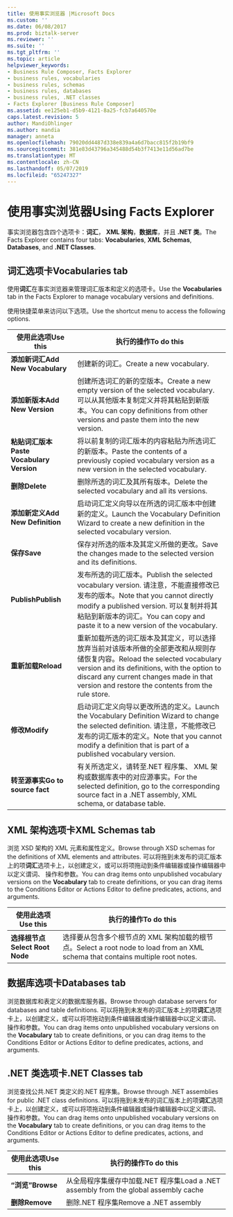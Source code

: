 ```yaml
---
title: 使用事实浏览器 |Microsoft Docs
ms.custom: ''
ms.date: 06/08/2017
ms.prod: biztalk-server
ms.reviewer: ''
ms.suite: ''
ms.tgt_pltfrm: ''
ms.topic: article
helpviewer_keywords:
- Business Rule Composer, Facts Explorer
- business rules, vocabularies
- business rules, schemas
- business rules, databases
- business rules, .NET classes
- Facts Explorer [Business Rule Composer]
ms.assetid: ee125eb1-d5b9-4121-8a25-fcb7a640570e
caps.latest.revision: 5
author: MandiOhlinger
ms.author: mandia
manager: anneta
ms.openlocfilehash: 79020dd4487d338e839a4a6d7bacc815f2b19bf9
ms.sourcegitcommit: 381e83d43796a345488d54b3f7413e11d56ad7be
ms.translationtype: MT
ms.contentlocale: zh-CN
ms.lasthandoff: 05/07/2019
ms.locfileid: "65247327"
---
```

# <a name="using-facts-explorer"></a><span data-ttu-id="d4d70-102">使用事实浏览器</span><span class="sxs-lookup"><span data-stu-id="d4d70-102">Using Facts Explorer</span></span>
<span data-ttu-id="d4d70-103">事实浏览器包含四个选项卡：**词汇**， **XML 架构**，**数据库**，并且 **.NET 类**。</span><span class="sxs-lookup"><span data-stu-id="d4d70-103">The Facts Explorer contains four tabs: **Vocabularies**, **XML Schemas**, **Databases**, and **.NET Classes**.</span></span>  
  
## <a name="vocabularies-tab"></a><span data-ttu-id="d4d70-104">词汇选项卡</span><span class="sxs-lookup"><span data-stu-id="d4d70-104">Vocabularies tab</span></span>  
 <span data-ttu-id="d4d70-105">使用**词汇**在事实浏览器来管理词汇版本和定义的选项卡。</span><span class="sxs-lookup"><span data-stu-id="d4d70-105">Use the **Vocabularies** tab in the Facts Explorer to manage vocabulary versions and definitions.</span></span>  
  
 <span data-ttu-id="d4d70-106">使用快捷菜单来访问以下选项。</span><span class="sxs-lookup"><span data-stu-id="d4d70-106">Use the shortcut menu to access the following options.</span></span>  
  
|<span data-ttu-id="d4d70-107">使用此选项</span><span class="sxs-lookup"><span data-stu-id="d4d70-107">Use this</span></span>|<span data-ttu-id="d4d70-108">执行的操作</span><span class="sxs-lookup"><span data-stu-id="d4d70-108">To do this</span></span>|  
|--------------|----------------|  
|<span data-ttu-id="d4d70-109">**添加新词汇**</span><span class="sxs-lookup"><span data-stu-id="d4d70-109">**Add New Vocabulary**</span></span>|<span data-ttu-id="d4d70-110">创建新的词汇。</span><span class="sxs-lookup"><span data-stu-id="d4d70-110">Create a new vocabulary.</span></span>|  
|<span data-ttu-id="d4d70-111">**添加新版本**</span><span class="sxs-lookup"><span data-stu-id="d4d70-111">**Add New Version**</span></span>|<span data-ttu-id="d4d70-112">创建所选词汇的新的空版本。</span><span class="sxs-lookup"><span data-stu-id="d4d70-112">Create a new empty version of the selected vocabulary.</span></span> <span data-ttu-id="d4d70-113">可以从其他版本复制定义并将其粘贴到新版本。</span><span class="sxs-lookup"><span data-stu-id="d4d70-113">You can copy definitions from other versions and paste them into the new version.</span></span>|  
|<span data-ttu-id="d4d70-114">**粘贴词汇版本**</span><span class="sxs-lookup"><span data-stu-id="d4d70-114">**Paste Vocabulary Version**</span></span>|<span data-ttu-id="d4d70-115">将以前复制的词汇版本的内容粘贴为所选词汇的新版本。</span><span class="sxs-lookup"><span data-stu-id="d4d70-115">Paste the contents of a previously copied vocabulary version as a new version in the selected vocabulary.</span></span>|  
|<span data-ttu-id="d4d70-116">**删除**</span><span class="sxs-lookup"><span data-stu-id="d4d70-116">**Delete**</span></span>|<span data-ttu-id="d4d70-117">删除所选的词汇及其所有版本。</span><span class="sxs-lookup"><span data-stu-id="d4d70-117">Delete the selected vocabulary and all its versions.</span></span>|  
|<span data-ttu-id="d4d70-118">**添加新定义**</span><span class="sxs-lookup"><span data-stu-id="d4d70-118">**Add New Definition**</span></span>|<span data-ttu-id="d4d70-119">启动词汇定义向导以在所选的词汇版本中创建新的定义。</span><span class="sxs-lookup"><span data-stu-id="d4d70-119">Launch the Vocabulary Definition Wizard to create a new definition in the selected vocabulary version.</span></span>|  
|<span data-ttu-id="d4d70-120">**保存**</span><span class="sxs-lookup"><span data-stu-id="d4d70-120">**Save**</span></span>|<span data-ttu-id="d4d70-121">保存对所选的版本及其定义所做的更改。</span><span class="sxs-lookup"><span data-stu-id="d4d70-121">Save the changes made to the selected version and its definitions.</span></span>|  
|<span data-ttu-id="d4d70-122">**Publish**</span><span class="sxs-lookup"><span data-stu-id="d4d70-122">**Publish**</span></span>|<span data-ttu-id="d4d70-123">发布所选的词汇版本。</span><span class="sxs-lookup"><span data-stu-id="d4d70-123">Publish the selected vocabulary version.</span></span> <span data-ttu-id="d4d70-124">请注意，不能直接修改已发布的版本。</span><span class="sxs-lookup"><span data-stu-id="d4d70-124">Note that you cannot directly modify a published version.</span></span> <span data-ttu-id="d4d70-125">可以复制并将其粘贴到新版本的词汇。</span><span class="sxs-lookup"><span data-stu-id="d4d70-125">You can copy and paste it to a new version of the vocabulary.</span></span>|  
|<span data-ttu-id="d4d70-126">**重新加载**</span><span class="sxs-lookup"><span data-stu-id="d4d70-126">**Reload**</span></span>|<span data-ttu-id="d4d70-127">重新加载所选的词汇版本及其定义，可以选择放弃当前对该版本所做的全部更改和从规则存储恢复内容。</span><span class="sxs-lookup"><span data-stu-id="d4d70-127">Reload the selected vocabulary version and its definitions, with the option to discard any current changes made in that version and restore the contents from the rule store.</span></span>|  
|<span data-ttu-id="d4d70-128">**修改**</span><span class="sxs-lookup"><span data-stu-id="d4d70-128">**Modify**</span></span>|<span data-ttu-id="d4d70-129">启动词汇定义向导以更改所选的定义。</span><span class="sxs-lookup"><span data-stu-id="d4d70-129">Launch the Vocabulary Definition Wizard to change the selected definition.</span></span> <span data-ttu-id="d4d70-130">请注意，不能修改已发布的词汇版本的定义。</span><span class="sxs-lookup"><span data-stu-id="d4d70-130">Note that you cannot modify a definition that is part of a published vocabulary version.</span></span>|  
|<span data-ttu-id="d4d70-131">**转至源事实**</span><span class="sxs-lookup"><span data-stu-id="d4d70-131">**Go to source fact**</span></span>|<span data-ttu-id="d4d70-132">有关所选定义，请转至.NET 程序集、 XML 架构或数据库表中的对应源事实。</span><span class="sxs-lookup"><span data-stu-id="d4d70-132">For the selected definition, go to the corresponding source fact in a .NET assembly, XML schema, or database table.</span></span>|  
  
## <a name="xml-schemas-tab"></a><span data-ttu-id="d4d70-133">XML 架构选项卡</span><span class="sxs-lookup"><span data-stu-id="d4d70-133">XML Schemas tab</span></span>  
 <span data-ttu-id="d4d70-134">浏览 XSD 架构的 XML 元素和属性定义。</span><span class="sxs-lookup"><span data-stu-id="d4d70-134">Browse through XSD schemas for the definitions of XML elements and attributes.</span></span> <span data-ttu-id="d4d70-135">可以将拖到未发布的词汇版本上的项**词汇**选项卡上，以创建定义，或可以将项拖动到条件编辑器或操作编辑器中以定义谓词、 操作和参数。</span><span class="sxs-lookup"><span data-stu-id="d4d70-135">You can drag items onto unpublished vocabulary versions on the **Vocabulary** tab to create definitions, or you can drag items to the Conditions Editor or Actions Editor to define predicates, actions, and arguments.</span></span>  
  
|<span data-ttu-id="d4d70-136">使用此选项</span><span class="sxs-lookup"><span data-stu-id="d4d70-136">Use this</span></span>|<span data-ttu-id="d4d70-137">执行的操作</span><span class="sxs-lookup"><span data-stu-id="d4d70-137">To do this</span></span>|  
|--------------|----------------|  
|<span data-ttu-id="d4d70-138">**选择根节点**</span><span class="sxs-lookup"><span data-stu-id="d4d70-138">**Select Root Node**</span></span>|<span data-ttu-id="d4d70-139">选择要从包含多个根节点的 XML 架构加载的根节点。</span><span class="sxs-lookup"><span data-stu-id="d4d70-139">Select a root node to load from an XML schema that contains multiple root notes.</span></span>|  
  
## <a name="databases-tab"></a><span data-ttu-id="d4d70-140">数据库选项卡</span><span class="sxs-lookup"><span data-stu-id="d4d70-140">Databases tab</span></span>  
 <span data-ttu-id="d4d70-141">浏览数据库和表定义的数据库服务器。</span><span class="sxs-lookup"><span data-stu-id="d4d70-141">Browse through database servers for databases and table definitions.</span></span> <span data-ttu-id="d4d70-142">可以将拖到未发布的词汇版本上的项**词汇**选项卡上，以创建定义，或可以将项拖动到条件编辑器或操作编辑器中以定义谓词、 操作和参数。</span><span class="sxs-lookup"><span data-stu-id="d4d70-142">You can drag items onto unpublished vocabulary versions on the **Vocabulary** tab to create definitions, or you can drag items to the Conditions Editor or Actions Editor to define predicates, actions, and arguments.</span></span>  
  
## <a name="net-classes-tab"></a><span data-ttu-id="d4d70-143">.NET 类选项卡</span><span class="sxs-lookup"><span data-stu-id="d4d70-143">.NET Classes tab</span></span>  
 <span data-ttu-id="d4d70-144">浏览查找公共.NET 类定义的.NET 程序集。</span><span class="sxs-lookup"><span data-stu-id="d4d70-144">Browse through .NET assemblies for public .NET class definitions.</span></span> <span data-ttu-id="d4d70-145">可以将拖到未发布的词汇版本上的项**词汇**选项卡上，以创建定义，或可以将项拖动到条件编辑器或操作编辑器中以定义谓词、 操作和参数。</span><span class="sxs-lookup"><span data-stu-id="d4d70-145">You can drag items onto unpublished vocabulary versions on the **Vocabulary** tab to create definitions, or you can drag items to the Conditions Editor or Actions Editor to define predicates, actions, and arguments.</span></span>  
  
|<span data-ttu-id="d4d70-146">使用此选项</span><span class="sxs-lookup"><span data-stu-id="d4d70-146">Use this</span></span>|<span data-ttu-id="d4d70-147">执行的操作</span><span class="sxs-lookup"><span data-stu-id="d4d70-147">To do this</span></span>|  
|--------------|----------------|  
|<span data-ttu-id="d4d70-148">**“浏览”**</span><span class="sxs-lookup"><span data-stu-id="d4d70-148">**Browse**</span></span>|<span data-ttu-id="d4d70-149">从全局程序集缓存中加载.NET 程序集</span><span class="sxs-lookup"><span data-stu-id="d4d70-149">Load a .NET assembly from the global assembly cache</span></span>|  
|<span data-ttu-id="d4d70-150">**删除**</span><span class="sxs-lookup"><span data-stu-id="d4d70-150">**Remove**</span></span>|<span data-ttu-id="d4d70-151">删除.NET 程序集</span><span class="sxs-lookup"><span data-stu-id="d4d70-151">Remove a .NET assembly</span></span>|